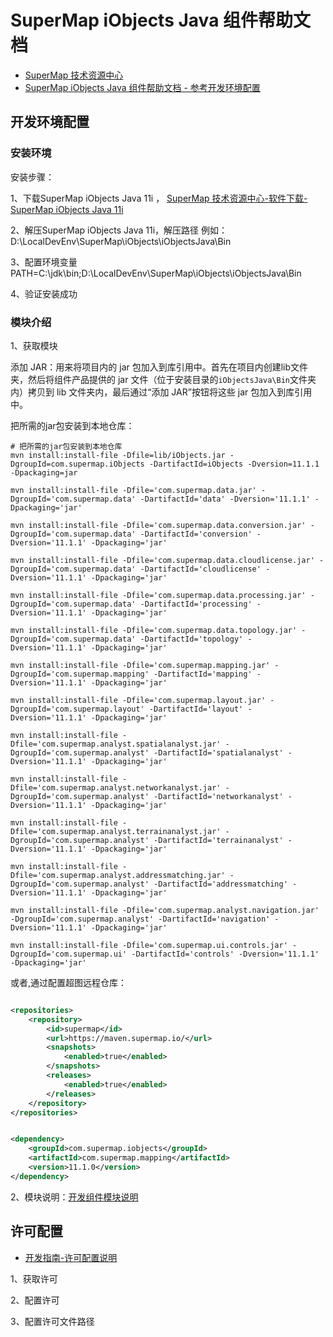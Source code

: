# SuperMap iObjects Java 组件帮助文档

- [SuperMap 技术资源中心](http://support.supermap.com.cn/product/iObjects.aspx)
- [SuperMap iObjects Java 组件帮助文档 - 参考开发环境配置 ](http://support.supermap.com.cn/DataWarehouse/WebDocHelp/iObjectsJava/index.html)

## 开发环境配置

### 安装环境

安装步骤：

1、下载SuperMap iObjects Java
11i ， [SuperMap 技术资源中心-软件下载-SuperMap iObjects Java 11i](http://support.supermap.com.cn/product/iObjects.aspx)

2、解压SuperMap iObjects Java 11i，解压路径 例如：D:\LocalDevEnv\SuperMap\iObjects\iObjectsJava\Bin

3、配置环境变量 PATH=C:\jdk\bin;D:\LocalDevEnv\SuperMap\iObjects\iObjectsJava\Bin

4、验证安装成功

### 模块介绍

1、获取模块

添加 JAR：用来将项目内的 jar 包加入到库引用中。首先在项目内创建lib文件夹，然后将组件产品提供的 jar
文件（位于安装目录的`iObjectsJava\Bin`文件夹内）拷贝到 lib 文件夹内，最后通过“添加 JAR”按钮将这些 jar 包加入到库引用中。

把所需的jar包安装到本地仓库：

```shell
# 把所需的jar包安装到本地仓库
mvn install:install-file -Dfile=lib/iObjects.jar -DgroupId=com.supermap.iObjects -DartifactId=iObjects -Dversion=11.1.1 -Dpackaging=jar

mvn install:install-file -Dfile='com.supermap.data.jar' -DgroupId='com.supermap.data' -DartifactId='data' -Dversion='11.1.1' -Dpackaging='jar'

mvn install:install-file -Dfile='com.supermap.data.conversion.jar' -DgroupId='com.supermap.data' -DartifactId='conversion' -Dversion='11.1.1' -Dpackaging='jar'

mvn install:install-file -Dfile='com.supermap.data.cloudlicense.jar' -DgroupId='com.supermap.data' -DartifactId='cloudlicense' -Dversion='11.1.1' -Dpackaging='jar'

mvn install:install-file -Dfile='com.supermap.data.processing.jar' -DgroupId='com.supermap.data' -DartifactId='processing' -Dversion='11.1.1' -Dpackaging='jar'

mvn install:install-file -Dfile='com.supermap.data.topology.jar' -DgroupId='com.supermap.data' -DartifactId='topology' -Dversion='11.1.1' -Dpackaging='jar'

mvn install:install-file -Dfile='com.supermap.mapping.jar' -DgroupId='com.supermap.mapping' -DartifactId='mapping' -Dversion='11.1.1' -Dpackaging='jar'

mvn install:install-file -Dfile='com.supermap.layout.jar' -DgroupId='com.supermap.layout' -DartifactId='layout' -Dversion='11.1.1' -Dpackaging='jar'

mvn install:install-file -Dfile='com.supermap.analyst.spatialanalyst.jar' -DgroupId='com.supermap.analyst' -DartifactId='spatialanalyst' -Dversion='11.1.1' -Dpackaging='jar'

mvn install:install-file -Dfile='com.supermap.analyst.networkanalyst.jar' -DgroupId='com.supermap.analyst' -DartifactId='networkanalyst' -Dversion='11.1.1' -Dpackaging='jar'

mvn install:install-file -Dfile='com.supermap.analyst.terrainanalyst.jar' -DgroupId='com.supermap.analyst' -DartifactId='terrainanalyst' -Dversion='11.1.1' -Dpackaging='jar'

mvn install:install-file -Dfile='com.supermap.analyst.addressmatching.jar' -DgroupId='com.supermap.analyst' -DartifactId='addressmatching' -Dversion='11.1.1' -Dpackaging='jar'

mvn install:install-file -Dfile='com.supermap.analyst.navigation.jar' -DgroupId='com.supermap.analyst' -DartifactId='navigation' -Dversion='11.1.1' -Dpackaging='jar'

mvn install:install-file -Dfile='com.supermap.ui.controls.jar' -DgroupId='com.supermap.ui' -DartifactId='controls' -Dversion='11.1.1' -Dpackaging='jar'

```

或者,通过配置超图远程仓库：

```xml

<repositories>
    <repository>
        <id>supermap</id>
        <url>https://maven.supermap.io/</url>
        <snapshots>
            <enabled>true</enabled>
        </snapshots>
        <releases>
            <enabled>true</enabled>
        </releases>
    </repository>
</repositories>
```

```xml

<dependency>
    <groupId>com.supermap.iobjects</groupId>
    <artifactId>com.supermap.mapping</artifactId>
    <version>11.1.0</version>
</dependency>
```

2、模块说明：[开发组件模块说明](./开发组件模块说明.md)

## 许可配置

- [开发指南-许可配置说明](http://support.supermap.com.cn/DataWarehouse/WebDocHelp/iObjectsJava/index.html)

1、获取许可

2、配置许可

3、配置许可文件路径

